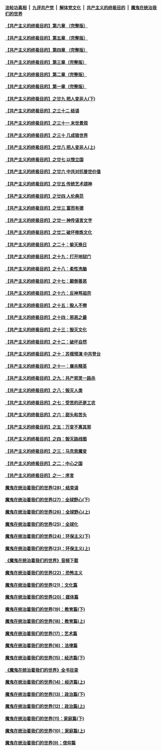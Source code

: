 ####  [法轮功真相](../../../../basic/blob/master/README.md?t=06061531) &nbsp;|&nbsp; [九评共产党](../../../../9ping.md/blob/master/README.md?t=06061531) &nbsp;|&nbsp; [解体党文化](../../../../jtdwh.md/blob/master/README.md?t=06061531)  &nbsp;|&nbsp; [共产主义的终极目的](../../../../gczydzjmd.md/blob/master/README.md?t=06061531) &nbsp;|&nbsp; [魔鬼在统治我们的世界](../../../../mgztzwmdsj.md/blob/master/README.md?t=06061531) 

#### [【共产主义的终极目的】第六章 （完整版）](../pages/nsc422/n11428913.md?t=06061531) 

#### [【共产主义的终极目的】第五章 （完整版）](../pages/nsc422/n11428912.md?t=06061531) 

#### [【共产主义的终极目的】第四章 （完整版）](../pages/nsc422/n11428907.md?t=06061531) 

#### [【共产主义的终极目的】第三章（完整版）](../pages/nsc422/n11428848.md?t=06061531) 

#### [【共产主义的终极目的】第二章（完整版）](../pages/nsc422/n11428831.md?t=06061531) 

#### [【共产主义的终极目的】第一章（完整版）](../pages/nsc422/n11417651.md?t=06061531) 

#### [【共产主义的终极目的】之廿九 把人变非人(下)](../pages/nsc422/n11344140.md?t=06061531) 

#### [【共产主义的终极目的】之三十二 结语](../pages/nsc422/n11360535.md?t=06061531) 

#### [【共产主义的终极目的】之三十一 末世景观](../pages/nsc422/n11351129.md?t=06061531) 

#### [【共产主义的终极目的】之三十 几成狼世界](../pages/nsc422/n11348280.md?t=06061531) 

#### [【共产主义的终极目的】之廿八 把人变非人(上)](../pages/nsc422/n11340492.md?t=06061531) 

#### [【共产主义的终极目的】之廿七 以恨立国](../pages/nsc422/n11336944.md?t=06061531) 

#### [【共产主义的终极目的】之廿六 中共对抗普世价值](../pages/nsc422/n11324785.md?t=06061531) 

#### [【共产主义的终极目的】之廿五 传统艺术颂神](../pages/nsc422/n11296396.md?t=06061531) 

#### [【共产主义的终极目的】之廿四 人伦典范](../pages/nsc422/n11296397.md?t=06061531) 

#### [【共产主义的终极目的】之廿三 富而有德](../pages/nsc422/n11283598.md?t=06061531) 

#### [【共产主义的终极目的】之廿一 神传语言文字](../pages/nsc422/n11263265.md?t=06061531) 

#### [【共产主义的终极目的】之廿二 破坏修炼文化](../pages/nsc422/n11245728.md?t=06061531) 

#### [【共产主义的终极目的】之二十：偷天换日](../pages/nsc422/n11238846.md?t=06061531) 

#### [【共产主义的终极目的】之十九：打开地狱门](../pages/nsc422/n11206376.md?t=06061531) 

#### [【共产主义的终极目的】之十八：柔性洗脑](../pages/nsc422/n11199994.md?t=06061531) 

#### [【共产主义的终极目的】之十七：颠倒善恶](../pages/nsc422/n11179782.md?t=06061531) 

#### [【共产主义的终极目的】之十六：反神骂祖宗](../pages/nsc422/n11166798.md?t=06061531) 

#### [【共产主义的终极目的】之十五：毁人不倦](../pages/nsc422/n11166792.md?t=06061531) 

#### [【共产主义的终极目的】之十四：邪恶之最](../pages/nsc422/n11150249.md?t=06061531) 

#### [【共产主义的终极目的】之十三：毁灭文化](../pages/nsc422/n11135227.md?t=06061531) 

#### [【共产主义的终极目的】之十二：破坏自然](../pages/nsc422/n11135214.md?t=06061531) 

#### [【共产主义的终极目的】之十：苏俄预演 中共登台](../pages/nsc422/n11118424.md?t=06061531) 

#### [【共产主义的终极目的】之十一：屠杀精英](../pages/nsc422/n11118442.md?t=06061531) 

#### [【共产主义的终极目的】之九：共产邪灵一路杀](../pages/nsc422/n11114139.md?t=06061531) 

#### [【共产主义的终极目的】之八：毁灭人类](../pages/nsc422/n11108503.md?t=06061531) 

#### [【共产主义的终极目的】之七：受苦的还是工农](../pages/nsc422/n11101809.md?t=06061531) 

#### [【共产主义的终极目的】之六：甜头和苦头](../pages/nsc422/n11096971.md?t=06061531) 

#### [【共产主义的终极目的】之五：万变不离其邪](../pages/nsc422/n11091285.md?t=06061531) 

#### [【共产主义的终极目的】之四：毁灭路线图](../pages/nsc422/n11086284.md?t=06061531) 

#### [【共产主义的终极目的】之三：马克思魔变](../pages/nsc422/n11061941.md?t=06061531) 

#### [【共产主义的终极目的】之二：中心之国](../pages/nsc422/n11047728.md?t=06061531) 

#### [【共产主义的终极目的】之一：序言](../pages/nsc422/n11086077.md?t=06061531) 

#### [魔鬼在统治着我们的世界(28)：结束语](../pages/nsc422/n10936246.md?t=06061531) 

#### [魔鬼在统治着我们的世界(27)：全球野心(下)](../pages/nsc422/n10928319.md?t=06061531) 

#### [魔鬼在统治着我们的世界(26)：全球野心(上)](../pages/nsc422/n10900318.md?t=06061531) 

#### [魔鬼在统治着我们的世界(25)：全球化](../pages/nsc422/n10788205.md?t=06061531) 

#### [魔鬼在统治着我们的世界(24)：环保主义(下)](../pages/nsc422/n10695307.md?t=06061531) 

#### [魔鬼在统治着我们的世界(23)：环保主义(上)](../pages/nsc422/n10688613.md?t=06061531) 

#### [《魔鬼在统治着我们的世界》音频下载](../pages/nsc422/n10635553.md?t=06061531) 

#### [魔鬼在统治着我们的世界(22)：恐怖主义](../pages/nsc422/n10614727.md?t=06061531) 

#### [魔鬼在统治着我们的世界(21)：文化篇](../pages/nsc422/n10597706.md?t=06061531) 

#### [魔鬼在统治着我们的世界(20)：媒体篇](../pages/nsc422/n10586579.md?t=06061531) 

#### [魔鬼在统治着我们的世界(19)：教育篇(下)](../pages/nsc422/n10564808.md?t=06061531) 

#### [魔鬼在统治着我们的世界(18)：教育篇(上)](../pages/nsc422/n10526970.md?t=06061531) 

#### [魔鬼在统治着我们的世界(17)：艺术篇](../pages/nsc422/n10499093.md?t=06061531) 

#### [魔鬼在统治着我们的世界(16)：法律篇](../pages/nsc422/n10485969.md?t=06061531) 

#### [魔鬼在统治着我们的世界(15)：经济篇(下)](../pages/nsc422/n10469975.md?t=06061531) 

#### [《魔鬼在统治着我们的世界》全书目录](../pages/nsc422/n10464261.md?t=06061531) 

#### [魔鬼在统治着我们的世界(14)：经济篇(上)](../pages/nsc422/n10457370.md?t=06061531) 

#### [魔鬼在统治着我们的世界(13)：政治篇(下)](../pages/nsc422/n10448270.md?t=06061531) 

#### [魔鬼在统治着我们的世界(12)：政治篇(上)](../pages/nsc422/n10444576.md?t=06061531) 

#### [魔鬼在统治着我们的世界(11)：家庭篇(下)](../pages/nsc422/n10440961.md?t=06061531) 

#### [魔鬼在统治着我们的世界(10)：家庭篇(上)](../pages/nsc422/n10435448.md?t=06061531) 

#### [魔鬼在统治着我们的世界(9)：信仰篇](../pages/nsc422/n10432159.md?t=06061531) 

